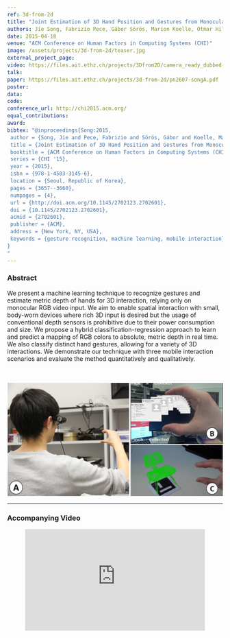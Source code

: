 ```yaml
---
ref: 3d-from-2d
title: "Joint Estimation of 3D Hand Position and Gestures from Monocular Video for Mobile Interaction"
authors: Jie Song, Fabrizio Pece, Gábor Sörös, Marion Koelle, Otmar Hilliges
date: 2015-04-18
venue: "ACM Conference on Human Factors in Computing Systems (CHI)"
image: /assets/projects/3d-from-2d/teaser.jpg
external_project_page: 
video: https://files.ait.ethz.ch/projects/3Dfrom2D/camera_ready_dubbed-compressed.mp4
talk: 
paper: https://files.ait.ethz.ch/projects/3d-from-2d/pn2607-songA.pdf
poster: 
data: 
code: 
conference_url: http://chi2015.acm.org/
equal_contributions: 
award: 
bibtex: "@inproceedings{Song:2015,
 author = {Song, Jie and Pece, Fabrizio and Sörös, Gábor and Koelle, Marion and Hilliges, Otmar},
 title = {Joint Estimation of 3D Hand Position and Gestures from Monocular Video for Mobile Interaction},
 booktitle = {ACM Conference on Human Factors in Computing Systems (CHI)},
 series = {CHI '15},
 year = {2015},
 isbn = {978-1-4503-3145-6},
 location = {Seoul, Republic of Korea},
 pages = {3657--3660},
 numpages = {4},
 url = {http://doi.acm.org/10.1145/2702123.2702601},
 doi = {10.1145/2702123.2702601},
 acmid = {2702601},
 publisher = {ACM},
 address = {New York, NY, USA},
 keywords = {gesture recognition, machine learning, mobile interaction}
}
"
---
```

    
<h3>Abstract</h3>
<p>
    We present a machine learning technique to recognize gestures and estimate metric depth of hands for 3D interaction, relying only on monocular RGB video input. We aim to enable spatial interaction with small, body-worn devices where rich 3D input is desired but the usage of conventional depth sensors is prohibitive due to their power consumption and size. We propose a hybrid classification-regression approach to learn and predict a mapping of RGB colors to absolute, metric depth in real time. We also classify distinct hand gestures, allowing for a variety of 3D interactions. We demonstrate our technique with three mobile interaction scenarios and evaluate the method quantitatively and qualitatively.
</p> 

 
<br><br> <img class="halfcol" src="/assets/projects/3d-from-2d/teaser.jpg" alt="Teaser-Picture" />
<hr />


<h3>Accompanying Video</h3>
<div class="video" align="center">
    <iframe width="420" height="237" src="https://www.youtube.com/embed/47i1WffNS-g" frameborder="0" allowfullscreen></iframe>
</div>